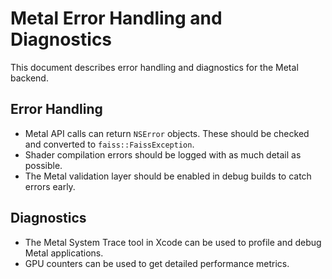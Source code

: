 # Metal Error Handling and Diagnostics

This document describes error handling and diagnostics for the Metal backend.

## Error Handling

-   Metal API calls can return `NSError` objects. These should be checked and converted to `faiss::FaissException`.
-   Shader compilation errors should be logged with as much detail as possible.
-   The Metal validation layer should be enabled in debug builds to catch errors early.

## Diagnostics

-   The Metal System Trace tool in Xcode can be used to profile and debug Metal applications.
-   GPU counters can be used to get detailed performance metrics.
